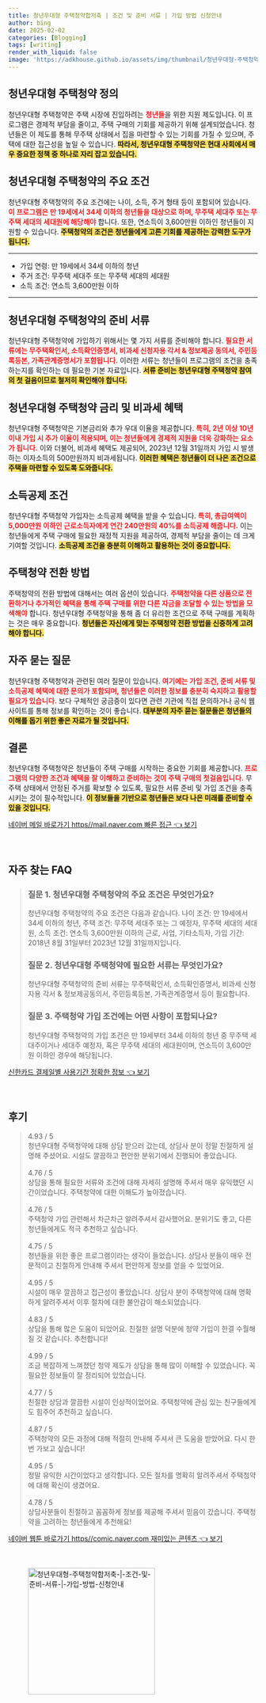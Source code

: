 ```yaml
---
title: 청년우대형 주택청약합저축 | 조건 및 준비 서류 | 가입 방법 신청안내
author: bing
date: 2025-02-02
categories: [Blogging]
tags: [writing]
render_with_liquid: false
image: 'https://adkhouse.github.io/assets/img/thumbnail/청년우대형-주택청약합저축-|-조건-및-준비-서류-|-가입-방법-신청안내.webp'
---
```



<h2 id='청년우대형_주택청약_정의'>청년우대형 주택청약 정의</h2>

<p>청년우대형 주택청약은 주택 시장에 진입하려는 <b><span style="color: #ee2323;">청년들</span></b>을 위한 지원 제도입니다. 이 프로그램은 경제적 부담을 줄이고, 주택 구매의 기회를 제공하기 위해 설계되었습니다. 청년들은 이 제도를 통해 무주택 상태에서 집을 마련할 수 있는 기회를 가질 수 있으며, 주택에 대한 접근성을 높일 수 있습니다. <b><span style="background-color: #ffe066;">따라서, 청년우대형 주택청약은 현대 사회에서 매우 중요한 정책 중 하나로 자리 잡고 있습니다.</span></b></p>

<h2 id='청년우대형_주택청약의_주요_조건'>청년우대형 주택청약의 주요 조건</h2>

<p>청년우대형 주택청약의 주요 조건에는 나이, 소득, 주거 형태 등이 포함되어 있습니다. <b><span style="color: #ee2323;">이 프로그램은 만 19세에서 34세 이하의 청년들을 대상으로 하며, 무주택 세대주 또는 무주택 세대의 세대원에 해당해야</span></b> 합니다. 또한, 연소득이 3,600만원 이하인 청년들이 지원할 수 있습니다. <b><span style="background-color: #ffe066;">주택청약의 조건은 청년들에게 고른 기회를 제공하는 강력한 도구가 됩니다.</span></b></p>

<hr />

<ul>
    <li>가입 연령: 만 19세에서 34세 이하의 청년</li>
    <li>주거 조건: 무주택 세대주 또는 무주택 세대의 세대원</li>
    <li>소득 조건: 연소득 3,600만원 이하</li>
</ul>

<hr />

<h2 id='청년우대형_주택청약의_준비_서류'>청년우대형 주택청약의 준비 서류</h2>

<p>청년우대형 주택청약에 가입하기 위해서는 몇 가지 서류를 준비해야 합니다. <b><span style="color: #ee2323;">필요한 서류에는 무주택확인서, 소득확인증명서, 비과세 신청자용 각서 & 정보제공 동의서, 주민등록등본, 가족관계증명서가 포함됩니다.</span></b> 이러한 서류는 청년들이 프로그램의 조건을 충족하는지를 확인하는 데 필요한 기본 자료입니다. <b><span style="background-color: #ffe066;">서류 준비는 청년우대형 주택청약 참여의 첫 걸음이므로 철저히 확인해야 합니다.</span></b></p>

<h2 id='청년우대형_주택청약_금리_및_비과세_혜택'>청년우대형 주택청약 금리 및 비과세 혜택</h2>

<p>청년우대형 주택청약은 기본금리와 추가 우대 이율을 제공합니다. <b><span style="color: #ee2323;">특히, 2년 이상 10년 이내 가입 시 추가 이율이 적용되며, 이는 청년들에게 경제적 지원을 더욱 강화하는 요소가 됩니다.</span></b> 이와 더불어, 비과세 혜택도 제공되어, 2023년 12월 31일까지 가입 시 발생하는 이자소득의 500만원까지 비과세됩니다. <b><span style="background-color: #ffe066;">이러한 혜택은 청년들이 더 나은 조건으로 주택을 마련할 수 있도록 도와줍니다.</span></b></p>

<h2 id='소득공제_조건'>소득공제 조건</h2>

<p>청년우대형 주택청약 가입자는 소득공제 혜택을 받을 수 있습니다. <b><span style="color: #ee2323;">특히, 총급여액이 5,000만원 이하인 근로소득자에게 연간 240만원의 40%를 소득공제 해줍니다.</span></b> 이는 청년들에게 주택 구매에 필요한 재정적 지원을 제공하여, 경제적 부담을 줄이는 데 크게 기여할 것입니다. <b><span style="background-color: #ffe066;">소득공제 조건을 충분히 이해하고 활용하는 것이 중요합니다.</span></b></p>

<h2 id='주택청약_전환_방법'>주택청약 전환 방법</h2>

<p>주택청약의 전환 방법에 대해서는 여러 옵션이 있습니다. <b><span style="color: #ee2323;">주택청약을 다른 상품으로 전환하거나 추가적인 혜택을 통해 주택 구매를 위한 다른 자금을 조달할 수 있는 방법을 모색해야</span></b> 합니다. 청년우대형 주택청약을 통해 좀 더 유리한 조건으로 주택 구매를 계획하는 것은 매우 중요합니다. <b><span style="background-color: #ffe066;">청년들은 자신에게 맞는 주택청약 전환 방법을 신중하게 고려해야 합니다.</span></b></p>

<h2 id='자주_묻는_질문'>자주 묻는 질문</h2>

<p>청년우대형 주택청약과 관련된 여러 질문이 있습니다. <b><span style="color: #ee2323;">여기에는 가입 조건, 준비 서류 및 소득공제 혜택에 대한 문의가 포함되며, 청년들은 이러한 정보를 충분히 숙지하고 활용할 필요가 있습니다.</span></b> 보다 구체적인 궁금증이 있다면 관련 기관에 직접 문의하거나 공식 웹사이트를 통해 정보를 확인하는 것이 좋습니다. <b><span style="background-color: #ffe066;">대부분의 자주 묻는 질문들은 청년들의 이해를 돕기 위한 좋은 자료가 될 것입니다.</span></b></p>

<h2 id='결론'>결론</h2>

<p>청년우대형 주택청약은 청년들이 주택 구매를 시작하는 중요한 기회를 제공합니다. <b><span style="color: #ee2323;">프로그램의 다양한 조건과 혜택을 잘 이해하고 준비하는 것이 주택 구매의 첫걸음입니다.</span></b> 무주택 상태에서 안정된 주거를 확보할 수 있도록, 필요한 서류 준비 및 가입 조건을 충족시키는 것이 필수적입니다. <b><span style="background-color: #ffe066;">이 정보들을 기반으로 청년들은 보다 나은 미래를 준비할 수 있을 것입니다.</span></b></p>


<p><a class="click-button" title="네이버 메일 바로가기 https//mail.naver.com 빠른 접근" href="https://adkhouse.github.io/posts/%EB%84%A4%EC%9D%B4%EB%B2%84-%EB%A9%94%EC%9D%BC-%EB%B0%94%EB%A1%9C%EA%B0%80%EA%B8%B0-httpsmail.naver.com-%EB%B9%A0%EB%A5%B8-%EC%A0%91%EA%B7%BC/" rel="dofollow">네이버 메일 바로가기 https//mail.naver.com 빠른 접근 👈 보기</a></p><br>
<h2 id='자주_찾는_FAQ'>자주 찾는 FAQ</h2>
<div itemscope="" itemtype="https://schema.org/FAQPage"> 
<blockquote> 
<div itemscope="" itemprop="mainEntity" itemtype="https://schema.org/Question"> 
<h3 itemprop="name">질문 1. 청년우대형 주택청약의 주요 조건은 무엇인가요?</h3> 
<div itemscope="" itemprop="acceptedAnswer" itemtype="https://schema.org/Answer"> 
<span itemprop="text"> 
<p>청년우대형 주택청약의 주요 조건은 다음과 같습니다. 나이 조건: 만 19세에서 34세 이하의 청년, 주택 조건: 무주택 세대주 또는 그 예정자, 무주택 세대의 세대원, 소득 조건: 연소득 3,600만원 이하의 근로, 사업, 기타소득자, 가입 기간: 2018년 8월 31일부터 2023년 12월 31일까지입니다.</p> 
</span> 
</div> 
</div> 

<div itemscope="" itemprop="mainEntity" itemtype="https://schema.org/Question"> 
<h3 itemprop="name">질문 2. 청년우대형 주택청약에 필요한 서류는 무엇인가요?</h3> 
<div itemscope="" itemprop="acceptedAnswer" itemtype="https://schema.org/Answer"> 
<span itemprop="text"> 
<p>청년우대형 주택청약의 준비 서류는 무주택확인서, 소득확인증명서, 비과세 신청자용 각서 & 정보제공동의서, 주민등록등본, 가족관계증명서 등이 필요합니다.</p> 
</span> 
</div> 
</div> 

<div itemscope="" itemprop="mainEntity" itemtype="https://schema.org/Question"> 
<h3 itemprop="name">질문 3. 주택청약 가입 조건에는 어떤 사항이 포함되나요?</h3> 
<div itemscope="" itemprop="acceptedAnswer" itemtype="https://schema.org/Answer"> 
<span itemprop="text"> 
<p>청년우대형 주택청약의 가입 조건은 만 19세부터 34세 이하의 청년 중 무주택 세대주이거나 세대주 예정자, 혹은 무주택 세대의 세대원이며, 연소득이 3,600만원 이하인 경우에 해당됩니다.</p> 
</span> 
</div> 
</div> 
</blockquote> 
</div>
<p><a class="click-button" title="신한카드 결제일별 사용기간 정확한 정보" href="https://adkhouse.github.io/posts/%EC%8B%A0%ED%95%9C%EC%B9%B4%EB%93%9C-%EA%B2%B0%EC%A0%9C%EC%9D%BC%EB%B3%84-%EC%82%AC%EC%9A%A9%EA%B8%B0%EA%B0%84-%EC%A0%95%ED%99%95%ED%95%9C-%EC%A0%95%EB%B3%B4/" rel="dofollow">신한카드 결제일별 사용기간 정확한 정보 👈 보기</a></p><br>
<h2 id='후기'>후기</h2>
<div itemscope itemtype="https://schema.org/Product">
  <blockquote>
  <div itemprop="review" itemscope itemtype="https://schema.org/Review">
      <div itemprop="reviewRating" itemscope itemtype="https://schema.org/Rating"> <span itemprop="ratingValue">4.93</span> / <span itemprop="bestRating">5</span> </div>
      <span itemprop="reviewBody">청년우대형 주택청약에 대해 상담 받으러 갔는데, 상담사 분이 정말 친절하게 설명해 주셨어요. 시설도 깔끔하고 편안한 분위기에서 진행되어 좋았습니다.</span>
  </div>
  <br>
  <div itemprop="review" itemscope itemtype="https://schema.org/Review">
      <div itemprop="reviewRating" itemscope itemtype="https://schema.org/Rating"> <span itemprop="ratingValue">4.76</span> / <span itemprop="bestRating">5</span> </div>
      <span itemprop="reviewBody">상담을 통해 필요한 서류와 조건에 대해 자세히 설명해 주셔서 매우 유익했던 시간이었습니다. 주택청약에 대한 이해도가 높아졌습니다.</span>
  </div>
  <br>
  <div itemprop="review" itemscope itemtype="https://schema.org/Review">
      <div itemprop="reviewRating" itemscope itemtype="https://schema.org/Rating"> <span itemprop="ratingValue">4.76</span> / <span itemprop="bestRating">5</span> </div>
      <span itemprop="reviewBody">주택청약 가입 관련해서 차근차근 알려주셔서 감사했어요. 분위기도 좋고, 다른 청년들에게도 적극 추천하고 싶습니다.</span>
  </div>
  <br>
  <div itemprop="review" itemscope itemtype="https://schema.org/Review">
      <div itemprop="reviewRating" itemscope itemtype="https://schema.org/Rating"> <span itemprop="ratingValue">4.75</span> / <span itemprop="bestRating">5</span> </div>
      <span itemprop="reviewBody">청년들을 위한 좋은 프로그램이라는 생각이 들었습니다. 상담사 분들이 매우 전문적이고 친절하게 안내해 주셔서 편안하게 정보를 얻을 수 있었어요.</span>
  </div>
  <br>
  <div itemprop="review" itemscope itemtype="https://schema.org/Review">
      <div itemprop="reviewRating" itemscope itemtype="https://schema.org/Rating"> <span itemprop="ratingValue">4.95</span> / <span itemprop="bestRating">5</span> </div>
      <span itemprop="reviewBody">시설이 매우 깔끔하고 접근성이 좋았습니다. 상담사 분이 주택청약에 대해 명확하게 알려주셔서 이후 절차에 대한 불안감이 해소되었습니다.</span>
  </div>
  <br>
  <div itemprop="review" itemscope itemtype="https://schema.org/Review">
      <div itemprop="reviewRating" itemscope itemtype="https://schema.org/Rating"> <span itemprop="ratingValue">4.83</span> / <span itemprop="bestRating">5</span> </div>
      <span itemprop="reviewBody">상담을 통해 많은 도움이 되었어요. 친절한 설명 덕분에 청약 가입이 한결 수월해질 것 같습니다. 추천합니다!</span>
  </div>
  <br>
  <div itemprop="review" itemscope itemtype="https://schema.org/Review">
      <div itemprop="reviewRating" itemscope itemtype="https://schema.org/Rating"> <span itemprop="ratingValue">4.99</span> / <span itemprop="bestRating">5</span> </div>
      <span itemprop="reviewBody">조금 복잡하게 느껴졌던 청약 제도가 상담을 통해 많이 이해할 수 있었습니다. 꼭 필요한 정보들이 잘 정리되어 있었습니다.</span>
  </div>
  <br>
  <div itemprop="review" itemscope itemtype="https://schema.org/Review">
      <div itemprop="reviewRating" itemscope itemtype="https://schema.org/Rating"> <span itemprop="ratingValue">4.77</span> / <span itemprop="bestRating">5</span> </div>
      <span itemprop="reviewBody">친절한 상담과 깔끔한 시설이 인상적이었어요. 주택청약에 관심 있는 친구들에게도 힘주어 추천하고 싶습니다.</span>
  </div>
  <br>
  <div itemprop="review" itemscope itemtype="https://schema.org/Review">
      <div itemprop="reviewRating" itemscope itemtype="https://schema.org/Rating"> <span itemprop="ratingValue">4.87</span> / <span itemprop="bestRating">5</span> </div>
      <span itemprop="reviewBody">주택청약의 모든 과정에 대해 적절히 안내해 주셔서 큰 도움을 받았어요. 다시 한번 가보고 싶습니다!</span>
  </div>
  <br>
  <div itemprop="review" itemscope itemtype="https://schema.org/Review">
      <div itemprop="reviewRating" itemscope itemtype="https://schema.org/Rating"> <span itemprop="ratingValue">4.95</span> / <span itemprop="bestRating">5</span> </div>
      <span itemprop="reviewBody">정말 유익한 시간이었다고 생각합니다. 모든 절차를 명확히 알려주셔서 주택청약에 대해 확신이 생겼어요.</span>
  </div>
  <br>
  <div itemprop="review" itemscope itemtype="https://schema.org/Review">
      <div itemprop="reviewRating" itemscope itemtype="https://schema.org/Rating"> <span itemprop="ratingValue">4.78</span> / <span itemprop="bestRating">5</span> </div>
      <span itemprop="reviewBody">상담사분들이 친절하고 꼼꼼하게 정보를 제공해 주셔서 믿음이 갔습니다. 주택청약을 고려하는 청년들에게 추천해요!</span>
  </div>
  </blockquote>
</div>
<p><a class="click-button" title="네이버 웹툰 바로가기 https//comic.naver.com 재미있는 콘텐츠" href="https://adkhouse.github.io/posts/%EB%84%A4%EC%9D%B4%EB%B2%84-%EC%9B%B9%ED%88%B0-%EB%B0%94%EB%A1%9C%EA%B0%80%EA%B8%B0-httpscomic.naver.com-%EC%9E%AC%EB%AF%B8%EC%9E%88%EB%8A%94-%EC%BD%98%ED%85%90%EC%B8%A0/" rel="dofollow">네이버 웹툰 바로가기 https//comic.naver.com 재미있는 콘텐츠 👈 보기</a></p><br>
<figure class="image"><img src="https://adkhouse.github.io/assets/img/thumbnail/청년우대형-주택청약합저축-|-조건-및-준비-서류-|-가입-방법-신청안내.webp" alt="청년우대형-주택청약합저축-|-조건-및-준비-서류-|-가입-방법-신청안내" width="256" height="256"></figure>